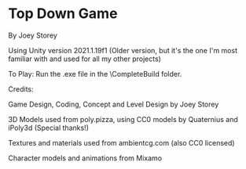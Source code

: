 # Top Down Game

By Joey Storey

Using Unity version 2021.1.19f1 (Older version, but it's the one I'm most familiar with and used for all my other projects)

To Play: Run the .exe file in the \CompleteBuild folder.

Credits:

Game Design, Coding, Concept and Level Design by Joey Storey

3D Models used from poly.pizza, using CC0 models by Quaternius and iPoly3d (Special thanks!)

Textures and materials used from ambientcg.com (also CC0 licensed)

Character models and animations from Mixamo


